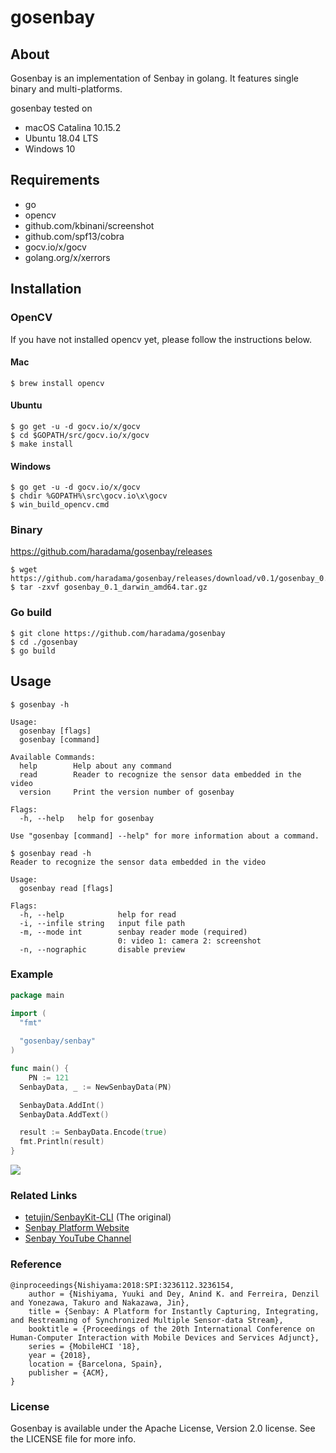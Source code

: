 # gosenbay

## About
Gosenbay is an implementation of Senbay in golang. It features single binary and multi-platforms.

gosenbay tested on
- macOS Catalina 10.15.2
- Ubuntu 18.04 LTS
- Windows 10

## Requirements
- go
- opencv
- github.com/kbinani/screenshot
- github.com/spf13/cobra
- gocv.io/x/gocv
- golang.org/x/xerrors

## Installation

### OpenCV
If you have not installed opencv yet, please follow the instructions below.

#### Mac
```
$ brew install opencv
```

#### Ubuntu
```
$ go get -u -d gocv.io/x/gocv
$ cd $GOPATH/src/gocv.io/x/gocv
$ make install
```

#### Windows
```
$ go get -u -d gocv.io/x/gocv
$ chdir %GOPATH%\src\gocv.io\x\gocv
$ win_build_opencv.cmd
```

### Binary

https://github.com/haradama/gosenbay/releases

```
$ wget https://github.com/haradama/gosenbay/releases/download/v0.1/gosenbay_0.1_darwin_amd64.tar.gz
$ tar -zxvf gosenbay_0.1_darwin_amd64.tar.gz
```

### Go build
```
$ git clone https://github.com/haradama/gosenbay
$ cd ./gosenbay
$ go build
```

## Usage
```
$ gosenbay -h

Usage:
  gosenbay [flags]
  gosenbay [command]

Available Commands:
  help        Help about any command
  read        Reader to recognize the sensor data embedded in the video
  version     Print the version number of gosenbay

Flags:
  -h, --help   help for gosenbay

Use "gosenbay [command] --help" for more information about a command.
```

```
$ gosenbay read -h
Reader to recognize the sensor data embedded in the video

Usage:
  gosenbay read [flags]

Flags:
  -h, --help            help for read
  -i, --infile string   input file path
  -m, --mode int        senbay reader mode (required)
                        0: video 1: camera 2: screenshot
  -n, --nographic       disable preview
```

### Example
```go
package main

import (
  "fmt"
  
  "gosenbay/senbay"
)

func main() {
	PN := 121
  SenbayData, _ := NewSenbayData(PN)

  SenbayData.AddInt()
  SenbayData.AddText()

  result := SenbayData.Encode(true)
  fmt.Println(result)
}
```

![](./assets/demo.gif)

### Related Links
- [tetujin/SenbayKit-CLI](https://github.com/tetujin/SenbayKit-CLI) (The original)
- [Senbay Platform Website](http://www.senbay.info)
- [Senbay YouTube Channel](https://www.youtube.com/channel/UCbnQUEc3KpE1M9auxwMh2dA/videos)

### Reference

```
@inproceedings{Nishiyama:2018:SPI:3236112.3236154,
    author = {Nishiyama, Yuuki and Dey, Anind K. and Ferreira, Denzil and Yonezawa, Takuro and Nakazawa, Jin},
    title = {Senbay: A Platform for Instantly Capturing, Integrating, and Restreaming of Synchronized Multiple Sensor-data Stream},
    booktitle = {Proceedings of the 20th International Conference on Human-Computer Interaction with Mobile Devices and Services Adjunct},
    series = {MobileHCI '18},
    year = {2018},
    location = {Barcelona, Spain},
    publisher = {ACM},
} 
```

### License
Gosenbay is available under the Apache License, Version 2.0 license. See the LICENSE file for more info.
